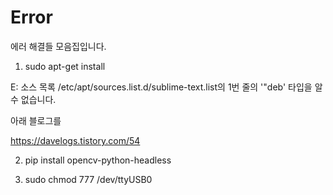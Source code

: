 # Error
에러 해결들 모음집입니다.

1. sudo apt-get install 

E: 소스 목록 /etc/apt/sources.list.d/sublime-text.list의 1번 줄의 '"deb' 타입을 알 수 없습니다. 

아래 블로그를 

https://davelogs.tistory.com/54


2. pip install opencv-python-headless

3. sudo chmod 777 /dev/ttyUSB0
